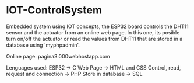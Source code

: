 # IOT-ControlSystem
Embedded system using IOT concepts, the ESP32 board controls the DHT11 sensor and the actuator from an online web page. In this one, its posible turn on/off the actuator or read the values from DHT11 that are stored in a database using 'myphpadmin'. 

Online page: pagina3.000webhostapp.com

Lenguages used: ESP32 -> C
                Web Page -> HTML and CSS
                Control, read, request and connection -> PHP
                Store in database -> SQL

